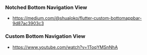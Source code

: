 ### Notched Bottom Navigation View
 - https://medium.com/@shualoko/flutter-custom-bottomappbar-9d87ac3903c3

### Custom Bottom Navigation View
 - https://www.youtube.com/watch?v=1ToqYMSnNhA
